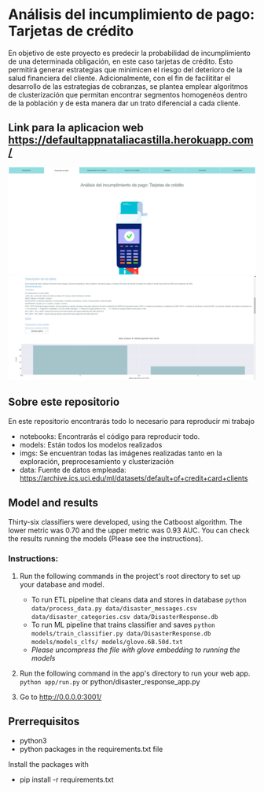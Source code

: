 # Análisis del incumplimiento de pago: Tarjetas de crédito

En objetivo de este proyecto es predecir la probabilidad de incumplimiento de una determinada obligación, en este caso tarjetas de crédito. Esto permitirá generar estrategias que minimicen el riesgo del deterioro de la salud financiera del cliente. Adicionalmente, con el fin de facilititar el desarrollo de las estrategias de cobranzas, se plantea emplear algoritmos de clusterización que permitan encontrar segmentos homogenéos dentro de la población y de esta manera dar un trato diferencial a cada cliente.

## Link para la aplicacion web https://defaultappnataliacastilla.herokuapp.com/
![plot](./imgs/web_app.PNG)
![plot](./imgs/web_app1.PNG)


## Sobre este repositorio
En este repositorio encontrarás todo lo necesario para reproducir mi trabajo

* notebooks: Encontrarás el código para reproducir todo.
* models: Están todos los modelos realizados
* imgs: Se encuentran todas las imágenes realizadas tanto en la exploración, preprocesamiento y clusterización
* data: Fuente de datos empleada: https://archive.ics.uci.edu/ml/datasets/default+of+credit+card+clients

## Model and results

Thirty-six classifiers were developed, using the Catboost algorithm. The lower metric was 0.70 
 and the upper metric was 0.93 AUC. You can check the results running the models (Please see the instructions).

### Instructions:

1. Run the following commands in the project's root directory to set up your database and model.

    - To run ETL pipeline that cleans data and stores in database
        `python data/process_data.py data/disaster_messages.csv data/disaster_categories.csv data/DisasterResponse.db`
    - To run ML pipeline that trains classifier and saves
        `python models/train_classifier.py data/DisasterResponse.db models/models_clfs/ models/glove.6B.50d.txt`
    - *Please uncompress the file with glove embedding to running the models*
 
 
2. Run the following command in the app's directory to run your web app.
    `python app/run.py` or python/disaster_response_app.py

3. Go to http://0.0.0.0:3001/



## Prerrequisitos


* python3
* python packages in the requirements.txt file

Install the packages with

* pip install -r requirements.txt


